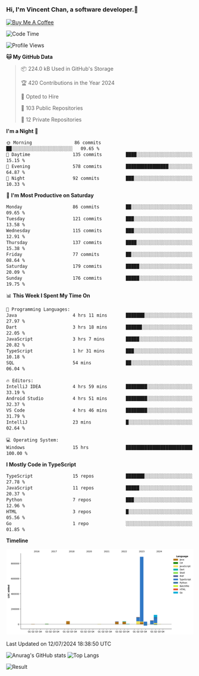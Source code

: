 ### Hi, I'm Vincent Chan, a software developer.👋
<a href="https://buymeacoffee.com/vincentchan" target="_blank"><img src="https://www.buymeacoffee.com/assets/img/custom_images/orange_img.png" alt="Buy Me A Coffee" style="height: 41px !important;width: 174px !important;box-shadow: 0px 3px 2px 0px rgba(190, 190, 190, 0.5) !important;-webkit-box-shadow: 0px 3px 2px 0px rgba(190, 190, 190, 0.5) !important;" ></a>
<!--
**hkvincent/hkvincent** is a ✨ _special_ ✨ repository because its `README.md` (this file) appears on your GitHub profile.

Here are some ideas to get you started:

- 🔭 I’m currently working on ...
- 🌱 I’m currently learning ...
- 👯 I’m looking to collaborate on ...
- 🤔 I’m looking for help with ...
- 💬 Ask me about ...
- 📫 How to reach me: ...
- 😄 Pronouns: ...
- ⚡ Fun fact: ...
-->
<!--START_SECTION:waka-->
![Code Time](http://img.shields.io/badge/Code%20Time-1%2C298%20hrs%2011%20mins-blue)

![Profile Views](http://img.shields.io/badge/Profile%20Views-0-blue)

**🐱 My GitHub Data** 

> 📦 224.0 kB Used in GitHub's Storage 
 > 
> 🏆 420 Contributions in the Year 2024
 > 
> 💼 Opted to Hire
 > 
> 📜 103 Public Repositories 
 > 
> 🔑 12 Private Repositories 
 > 
**I'm a Night 🦉** 

```text
🌞 Morning                86 commits          ██░░░░░░░░░░░░░░░░░░░░░░░   09.65 % 
🌆 Daytime                135 commits         ████░░░░░░░░░░░░░░░░░░░░░   15.15 % 
🌃 Evening                578 commits         ████████████████░░░░░░░░░   64.87 % 
🌙 Night                  92 commits          ███░░░░░░░░░░░░░░░░░░░░░░   10.33 % 
```
📅 **I'm Most Productive on Saturday** 

```text
Monday                   86 commits          ██░░░░░░░░░░░░░░░░░░░░░░░   09.65 % 
Tuesday                  121 commits         ███░░░░░░░░░░░░░░░░░░░░░░   13.58 % 
Wednesday                115 commits         ███░░░░░░░░░░░░░░░░░░░░░░   12.91 % 
Thursday                 137 commits         ████░░░░░░░░░░░░░░░░░░░░░   15.38 % 
Friday                   77 commits          ██░░░░░░░░░░░░░░░░░░░░░░░   08.64 % 
Saturday                 179 commits         █████░░░░░░░░░░░░░░░░░░░░   20.09 % 
Sunday                   176 commits         █████░░░░░░░░░░░░░░░░░░░░   19.75 % 
```


📊 **This Week I Spent My Time On** 

```text
💬 Programming Languages: 
Java                     4 hrs 11 mins       ███████░░░░░░░░░░░░░░░░░░   27.97 % 
Dart                     3 hrs 18 mins       ██████░░░░░░░░░░░░░░░░░░░   22.05 % 
JavaScript               3 hrs 7 mins        █████░░░░░░░░░░░░░░░░░░░░   20.82 % 
TypeScript               1 hr 31 mins        ███░░░░░░░░░░░░░░░░░░░░░░   10.18 % 
SQL                      54 mins             ██░░░░░░░░░░░░░░░░░░░░░░░   06.04 % 

🔥 Editors: 
IntelliJ IDEA            4 hrs 59 mins       ████████░░░░░░░░░░░░░░░░░   33.19 % 
Android Studio           4 hrs 51 mins       ████████░░░░░░░░░░░░░░░░░   32.37 % 
VS Code                  4 hrs 46 mins       ████████░░░░░░░░░░░░░░░░░   31.79 % 
IntelliJ                 23 mins             █░░░░░░░░░░░░░░░░░░░░░░░░   02.64 % 

💻 Operating System: 
Windows                  15 hrs              █████████████████████████   100.00 % 
```

**I Mostly Code in TypeScript** 

```text
TypeScript               15 repos            ███████░░░░░░░░░░░░░░░░░░   27.78 % 
JavaScript               11 repos            █████░░░░░░░░░░░░░░░░░░░░   20.37 % 
Python                   7 repos             ███░░░░░░░░░░░░░░░░░░░░░░   12.96 % 
HTML                     3 repos             █░░░░░░░░░░░░░░░░░░░░░░░░   05.56 % 
Go                       1 repo              ░░░░░░░░░░░░░░░░░░░░░░░░░   01.85 % 
```



**Timeline**

![Lines of Code chart](https://raw.githubusercontent.com/hkvincent/hkvincent/main/assets/bar_graph.png)


 Last Updated on 12/07/2024 18:38:50 UTC
<!--END_SECTION:waka-->
![Anurag's GitHub stats](https://github-readme-stats.vercel.app/api?username=hkvincent&rank_icon=github&hide=contribs,prs)
![Top Langs](https://github-readme-stats.vercel.app/api/top-langs/?username=hkvincent&layout=compact)

![Result](https://image-keeper.vincentchan.workers.dev/file/eff033ac20714fe72c62b.png)
